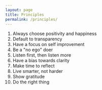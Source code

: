 ```yaml
---
layout: page
title: Principles
permalink: /principles/
---
```


1. Always choose positivity and happiness
2. Default to transparency
3. Have a focus on self improvement
4. Be a "no ego" doer
5. Listen first, then listen more
6. Have a bias towards clarity
7. Make time to reflect
8. Live smarter, not harder
9. Show gratitude
10. Do the right thing
